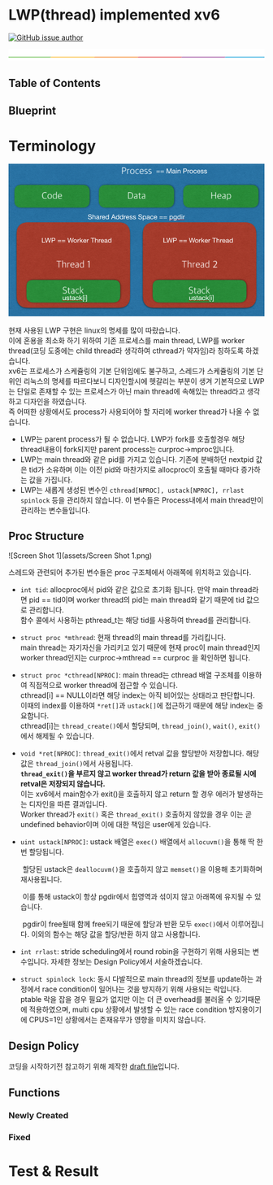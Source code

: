 # LWP(thread) implemented xv6

[![GitHub issue author](https://img.shields.io/badge/author-Dae%20In%20Lee-blue.svg)](https://hconnect.hanyang.ac.kr/2014004893)

![SPLIT](./assets/split.png)



## Table of Contents



## Blueprint



# Terminology

![PT2](./assets/PT2.png)

현재 사용된 LWP 구현은 linux의 명세를 많이 따랐습니다.<br/>
이에 혼용을 최소화 하기 위하여 기존 프로세스를 main thread, LWP를 worker thread(코딩 도중에는 child thread라 생각하여 cthread가 약자임)라 칭하도록 하겠습니다.<br/>
xv6는 프로세스가 스케쥴링의 기본 단위임에도 불구하고, 스레드가 스케쥴링의 기본 단위인 리눅스의 명세를 따르다보니 디자인할시에 헷갈리는 부분이 생겨 기본적으로 LWP는 단일로 존재할 수 있는 프로세스가 아닌 main thread에 속해있는 thread라고 생각하고 디자인을 하였습니다.<br/>
즉 어떠한 상황에서도 process가 사용되어야 할 자리에 worker thread가 나올 수 없습니다.<br/>

* LWP는 parent process가 될 수 없습니다. LWP가 fork를 호출할경우 해당 thread내용이 fork되지만 parent process는 curproc->mproc입니다.<br/>
* LWP는 main thread와 같은 pid를 가지고 있습니다. 기존에 분배하던 nextpid 값은 tid가 소유하며 이는 이전 pid와 마찬가지로 allocproc이 호출될 때마다 증가하는 값을 가집니다.<br/>
* LWP는 새롭게 생성된 변수인 `cthread[NPROC], ustack[NPROC], rrlast spinlock` 등을 관리하지 않습니다. 이 변수들은 Process내에서 main thread만이 관리하는 변수들입니다.<br/>



## Proc Structure

![Screen Shot 1](assets/Screen Shot 1.png)

스레드와 관련되어 추가된 변수들은 proc 구조체에서 아래쪽에 위치하고 있습니다.<br/>

* `int tid`: allocproc에서 pid와 같은 값으로 초기화 됩니다. 만약 main thread라면 pid == tid이며 worker thread의 pid는 main thread와 같기 때문에 tid 값으로 관리합니다.<br/>
       함수 콜에서 사용하는 pthread_t는 해당 tid를 사용하여 thread를 관리합니다.<br/>

* `struct proc *mthread`: 현재 thread의 main thread를 가리킵니다.<br/>
         main thread는 자기자신을 가리키고 있기 때문에 현재 proc이 main thread인지 worker thread인지는 curproc->mthread == curproc 을 확인하면 됩니다.<br/>

* `struct proc *cthread[NPROC]`: main thread는 cthread 배열 구조체를 이용하여 직접적으로 worker thread에 접근할 수 있습니다.<br/>
         cthread[i] == NULL이라면 해당 index는 아직 비어있는 상태라고 판단합니다.<br/>
         이때의 index를 이용하여 `*ret[]`과 `ustack[]`에 접근하기 때문에 해당 index는 중요합니다.<br/>
         cthread[i]는 `thread_create()`에서 할당되며, `thread_join()`, `wait()`, `exit()`에서 해제될 수 있습니다.<br/>

* `void *ret[NPROC]`: `thread_exit()`에서 retval 값을 할당받아 저장합니다. 해당 값은 `thread_join()`에서 사용됩니다.<br/>                  **`thread_exit()`을 부르지 않고 worker thread가 return 값을 받아 종료될 시에 retval은 저장되지 않습니다.**<br/>
                       이는 xv6에서 main함수가 exit()을 호출하지 않고 return 할 경우 에러가 발생하는 는 디자인을 따른 결과입니다.<br/>                  Worker thread가 `exit()` 혹은 `thread_exit()` 호출하지 않았을 경우 이는 곧 undefined behavior이며 이에 대한 책임은 user에게 있습니다.<br/>

* `uint ustack[NPROC]`: ustack 배열은 `exec()` 배열에서 `allocuvm()`을 통해 딱 한번 할당됩니다.<br/>

     ​                    할당된 ustack은 `deallocuvm()`을 호출하지 않고 `memset()`을 이용해 초기화하며 재사용됩니다.<br/>

     ​                    이를 통해 ustack이 항상 pgdir에서 힙영역과 섞이지 않고 아래쪽에 유지될 수 있습니다.<br/>

     ​                    pgdir이 free될때 함께 free되기 때문에 할당과 반환 모두 `exec()`에서 이루어집니다. 이외의 함수는 해당 값을 할당/반환 하지 않고 사용합니다.<br/>

* `int rrlast`: stride scheduling에서 round robin을 구현하기 위해 사용되는 변수입니다. 자세한 정보는 Design Policy에서 서술하겠습니다.<br/>

* `struct spinlock lock`: 동시 다발적으로 main thread의 정보를 update하는 과정에서 race condition이 일어나는 것을 방지하기 위해 사용되는 락입니다.<br/>
                           ptable 락을 잡을 경우 필요가 없지만 이는 더 큰 overhead를 불러올 수 있기때문에 적용하였으며, multi cpu 상황에서 발생할 수 있는 race condition 방지용이기에 CPUS=1인 상황에서는 존재유무가 영향을 미치지 않습니다.<br/>

## Design Policy

코딩을 시작하기전 참고하기 위해 제작한 [draft file](./assets/LWP.pdf)입니다.<br/>


## Functions



### Newly Created



### Fixed



# Test & Result
